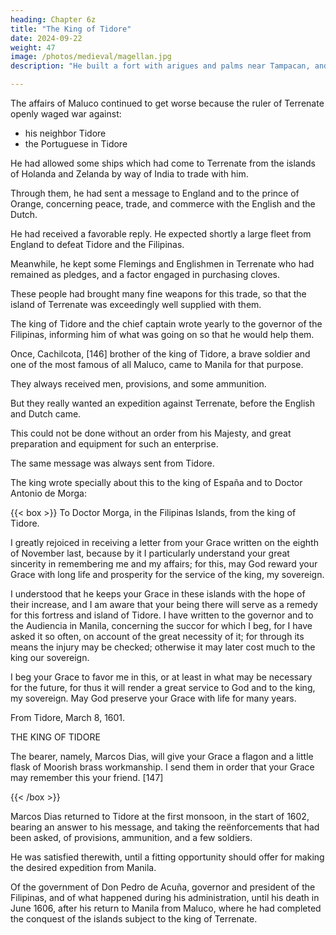 ```yaml
---
heading: Chapter 6z
title: "The King of Tidore"
date: 2024-09-22
weight: 47
image: /photos/medieval/magellan.jpg
description: "He built a fort with arigues and palms near Tampacan, and founded a Spanish settlement which he named Murcia"

---
```




The affairs of Maluco continued to get worse because the ruler of Terrenate openly waged war against:
- his neighbor Tidore 
- the Portuguese in Tidore

He had allowed some ships which had come to Terrenate from the islands of Holanda and Zelanda by way of India to trade with him.

Through them, he had sent a message to England and to the prince of Orange, concerning peace, trade, and commerce with the English and the Dutch.

He had received a favorable reply. He expected shortly a large fleet from England to defeat Tidore and the Filipinas.

<!-- , with whose help he expected to accomplish great things against -->

Meanwhile, he kept some Flemings and Englishmen in Terrenate who had remained as pledges, and a factor engaged in purchasing cloves.

These people had brought many fine weapons for this trade, so that the island of Terrenate was exceedingly well supplied with them.

The king of Tidore and the chief captain wrote yearly to the governor of the Filipinas, informing him of what was going on so that he would help them.

Once, Cachilcota, [146] brother of the king of Tidore, a brave soldier and one of the most famous of all Maluco, came to Manila for that purpose. 

They always received men, provisions, and some ammunition. 

But they really wanted an expedition against Terrenate, before the English and Dutch came.

This could not be done without an order from his Majesty, and great preparation and equipment for such an enterprise.

The same message was always sent from Tidore.

<!-- At last, during this administration of Don Francisco Tello, Captain Marcos Dias de Febra returned with this request, and brought letters to the governor and to the Audiencia from the king [of Tidore], and from the chief captain, Rui Gonçales de Sequeira, in which were detailed contemporaneous events, and the necessity of at least sending succor to Tidore.  -->

The king wrote specially about this to the king of España and to Doctor Antonio de Morga:

<!-- , with the latter of whom he used to correspond, the following letter, which was written in Portuguese and signed in his own language. -->


{{< box >}}
To Doctor Morga, in the Filipinas Islands, from the king of Tidore.

I greatly rejoiced in receiving a letter from your Grace written on the eighth of November last, because by it I particularly understand your great sincerity in remembering me and my affairs; for this, may God reward your Grace with long life and prosperity for the service of the king, my sovereign.

I understood that he keeps your Grace in these islands with the hope of their increase, and I am aware that your being there will serve as a remedy for this fortress and island of Tidore. I have written to the governor and to the Audiencia in Manila, concerning the succor for which I beg, for I have asked it so often, on account of the great necessity of it; for through its means the injury may be checked; otherwise it may later cost much to the king our sovereign.

I beg your Grace to favor me in this, or at least in what may be necessary for the future, for thus it will render a great service to God and to the king, my sovereign. May God preserve your Grace with life for many years. 

From Tidore, March 8, 1601.

THE KING OF TIDORE

The bearer, namely, Marcos Dias, will give your Grace a flagon and a little flask of Moorish brass workmanship. I send them in order that your Grace may remember this your friend. [147]

{{< /box >}}


Marcos Dias returned to Tidore at the first monsoon, in the start of 1602, bearing an answer to his message, and taking the reënforcements that had been asked, of provisions, ammunition, and a few soldiers.

He was satisfied therewith, until a fitting opportunity should offer for making the desired expedition from Manila.

Of the government of Don Pedro de Acuña, governor and president of the Filipinas, and of what happened during his administration, until his death in June 1606, after his return to Manila from Maluco, where he had completed the conquest of the islands subject to the king of Terrenate.

